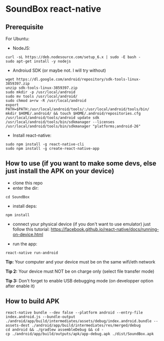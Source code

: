 SoundBox react-native
===================

Prerequisite
-------------------
For Ubuntu:

- NodeJS:
```
curl -sL https://deb.nodesource.com/setup_6.x | sudo -E bash -
sudo apt-get install -y nodejs
```

- Androiud SDK (or maybe not. I will try without)
```
wget https://dl.google.com/android/repository/sdk-tools-linux-3859397.zip
unzip sdk-tools-linux-3859397.zip
sudo mkdir -p /usr/local/android
sudo mv tools /usr/local/android/
sudo chmod a+rw -R /usr/local/android
export PATH=$PATH:/usr/local/android/tools/:/usr/local/android/tools/bin/
mkdir $HOME/.android/ && touch $HOME/.android/repositories.cfg
/usr/local/android/tools/android update sdk
/usr/local/android/tools/bin/sdkmanager --licenses
/usr/local/android/tools/bin/sdkmanager "platforms;android-26"
```

- Install react-native:
```
sudo npm install -g react-native-cli
sudo npm install -g create-react-native-app

```

How to use (if you want to make some devs, else just install the APK on your device)
-------------------

- clone this repo
- enter the dir:

```
cd SoundBox
```
- install deps:
```
npm install
```

- connect your physical device (if you don't want to use emulator)
just follow this tutorial: https://facebook.github.io/react-native/docs/running-on-device.html

- run the app:
```
react-native run-android
```

**Tip:** Your computer and your device must be on the same wifi/eth network

**Tip 2:** Your device must NOT be on charge only (select file transfer mode)

**Tip 3:** Don't forget to enable USB debugging mode (on developper option after enable it)

How to build APK
-------------------
```
react-native bundle --dev false --platform android --entry-file index.android.js --bundle-output ./android/app/build/intermediates/assets/debug/index.android.bundle --assets-dest ./android/app/build/intermediates/res/merged/debug
cd android && ./gradlew assembleDebug && cd -
cp ./android/app/build/outputs/apk/app-debug.apk ./dist/SoundBox.apk

```
